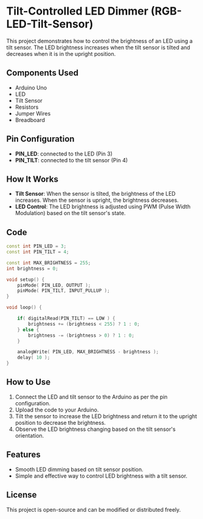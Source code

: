 # Tilt-Controlled LED Dimmer (RGB-LED-Tilt-Sensor)

This project demonstrates how to control the brightness of an LED using a tilt sensor. The LED brightness increases when the tilt sensor is tilted and decreases when it is in the upright position.

## Components Used

- Arduino Uno
- LED
- Tilt Sensor
- Resistors
- Jumper Wires
- Breadboard

## Pin Configuration

- **PIN_LED**: connected to the LED (Pin 3)
- **PIN_TILT**: connected to the tilt sensor (Pin 4)

## How It Works

- **Tilt Sensor**: When the sensor is tilted, the brightness of the LED increases. When the sensor is upright, the brightness decreases.
- **LED Control**: The LED brightness is adjusted using PWM (Pulse Width Modulation) based on the tilt sensor's state.

## Code

```cpp
const int PIN_LED = 3;
const int PIN_TILT = 4;

const int MAX_BRIGHTNESS = 255;
int brightness = 0;

void setup() {
    pinMode( PIN_LED, OUTPUT );
    pinMode( PIN_TILT, INPUT_PULLUP );
}

void loop() {

    if( digitalRead(PIN_TILT) == LOW ) {
        brightness += (brightness < 255) ? 1 : 0;
    } else {
        brightness -= (brightness > 0) ? 1 : 0;
    }

    analogWrite( PIN_LED, MAX_BRIGHTNESS - brightness );
    delay( 10 );
}
```

## How to Use

1. Connect the LED and tilt sensor to the Arduino as per the pin configuration.
2. Upload the code to your Arduino.
3. Tilt the sensor to increase the LED brightness and return it to the upright position to decrease the brightness.
4. Observe the LED brightness changing based on the tilt sensor's orientation.

## Features

- Smooth LED dimming based on tilt sensor position.
- Simple and effective way to control LED brightness with a tilt sensor.

## License

This project is open-source and can be modified or distributed freely.
